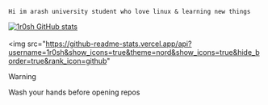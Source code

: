 ```
Hi im arash university student who love linux & learning new things
```

 [![1r0sh GitHub stats](https://github-readme-stats.vercel.app/api?username=1r0sh)](https://github.com/anuraghazra/github-readme-stats)
 <br><br>
<img src="https://github-readme-stats.vercel.app/api?username=1r0sh&show_icons=true&theme=nord&show_icons=true&hide_border=true&rank_icon=github"
> [!Warning]
> Wash your hands before opening repos

